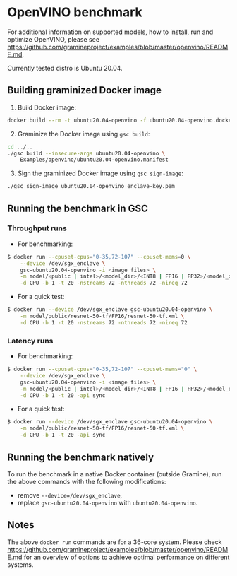 # OpenVINO benchmark

For additional information on supported models, how to install, run and optimize
OpenVINO, please see
https://github.com/gramineproject/examples/blob/master/openvino/README.md.

Currently tested distro is Ubuntu 20.04.

## Building graminized Docker image

1. Build Docker image:
```bash
docker build --rm -t ubuntu20.04-openvino -f ubuntu20.04-openvino.dockerfile .
```

2. Graminize the Docker image using `gsc build`:
```bash
cd ../..
./gsc build --insecure-args ubuntu20.04-openvino \
    Examples/openvino/ubuntu20.04-openvino.manifest
```

3. Sign the graminized Docker image using `gsc sign-image`:
```bash
./gsc sign-image ubuntu20.04-openvino enclave-key.pem
```

## Running the benchmark in GSC

### Throughput runs

- For benchmarking:
```bash
$ docker run --cpuset-cpus="0-35,72-107" --cpuset-mems=0 \
    --device /dev/sgx_enclave \
    gsc-ubuntu20.04-openvino -i <image files> \
    -m model/<public | intel>/<model_dir>/<INT8 | FP16 | FP32>/<model_xml_file> \
    -d CPU -b 1 -t 20 -nstreams 72 -nthreads 72 -nireq 72
```

- For a quick test:
```bash
$ docker run --device /dev/sgx_enclave gsc-ubuntu20.04-openvino \
    -m model/public/resnet-50-tf/FP16/resnet-50-tf.xml \
    -d CPU -b 1 -t 20 -nstreams 72 -nthreads 72 -nireq 72
```

### Latency runs

- For benchmarking:
```bash
$ docker run --cpuset-cpus="0-35,72-107" --cpuset-mems="0" \
    --device /dev/sgx_enclave \
    gsc-ubuntu20.04-openvino -i <image files> \
    -m model/<public | intel>/<model_dir>/<INT8 | FP16 | FP32>/<model_xml_file> \
    -d CPU -b 1 -t 20 -api sync
```

- For a quick test:
```bash
$ docker run --device /dev/sgx_enclave gsc-ubuntu20.04-openvino \
    -m model/public/resnet-50-tf/FP16/resnet-50-tf.xml \
    -d CPU -b 1 -t 20 -api sync
```

## Running the benchmark natively

To run the benchmark in a native Docker container (outside Gramine), run the
above commands with the following modifications:
- remove `--device=/dev/sgx_enclave`,
- replace `gsc-ubuntu20.04-openvino` with `ubuntu20.04-openvino`.

## Notes

The above `docker run` commands are for a 36-core system. Please check
https://github.com/gramineproject/examples/blob/master/openvino/README.md for an
overview of options to achieve optimal performance on different systems.
